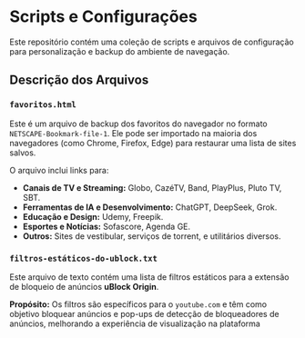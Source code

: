  # Scripts e Configurações

 Este repositório contém uma coleção de scripts e arquivos de configuração para personalização e backup do ambiente de navegação.

 ## Descrição dos Arquivos

 ### `favoritos.html`

 Este é um arquivo de backup dos favoritos do navegador no formato `NETSCAPE-Bookmark-file-1`. Ele pode ser importado na maioria dos navegadores (como Chrome, Firefox, Edge) para restaurar uma lista de sites salvos.

 O arquivo inclui links para:
 - **Canais de TV e Streaming:** Globo, CazéTV, Band, PlayPlus, Pluto TV, SBT.
 - **Ferramentas de IA e Desenvolvimento:** ChatGPT, DeepSeek, Grok.
 - **Educação e Design:** Udemy, Freepik.
 - **Esportes e Notícias:** Sofascore, Agenda GE.
 - **Outros:** Sites de vestibular, serviços de torrent, e utilitários diversos.

 ### `filtros-estáticos-do-ublock.txt`

 Este arquivo de texto contém uma lista de filtros estáticos para a extensão de bloqueio de anúncios **uBlock Origin**.

 **Propósito:** Os filtros são específicos para o `youtube.com` e têm como objetivo bloquear anúncios e pop-ups de detecção de bloqueadores de anúncios, melhorando a experiência de visualização na plataforma
